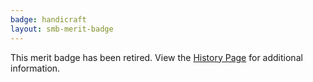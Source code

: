 ```yaml
---
badge: handicraft
layout: smb-merit-badge
---
```


This merit badge has been retired. View the [History Page](history/) for additional information.
